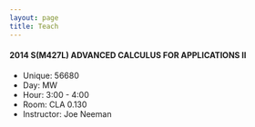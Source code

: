 ```yaml
---
layout: page
title: Teach
---
```


#### 2014 S(M427L) ADVANCED CALCULUS FOR APPLICATIONS II
  - Unique: 56680
  - Day: MW
  - Hour: 3:00 - 4:00
  - Room: CLA 0.130
  - Instructor: Joe Neeman
